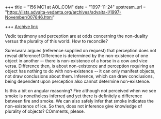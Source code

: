 +++
title = "156 MC1 at AOL.COM"
date = "1997-11-24"
upstream_url = "https://lists.advaita-vedanta.org/archives/advaita-l/1997-November/007646.html"

+++
[Archive link](https://lists.advaita-vedanta.org/archives/advaita-l/1997-November/007646.html)

Vedic testimony and perception are at odds concerning the non-duality versus
the plurality of this world. How to reconcile?

Sureswara argues (reference supplied on request) that perception does not
reveal difference! Difference is determined by the non-existence of one
object in another -- there is non-existence of a horse in a cow and vice
versa. Difference then, is about non-existence and perception requiring an
object has nothing to do with non-existence -- it can only manifest objects,
not draw conclusions about them. Inference, which can draw conclusions, being
dependent upon perception also cannot determine non-existence.

Is this a bit on angular reasoning? Fire although not perceived when we see
smoke  is nonetheless inferred and yet there is definitely a difference
between fire and smoke. We can also safely infer that smoke indicates the
non-existence of ice. So then, does not inference give knowledge of plurality
of objects? COmments, please.

